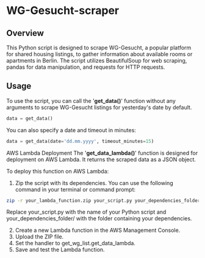 # WG-Gesucht-scraper

## Overview
This Python script is designed to scrape WG-Gesucht, a popular platform for shared housing listings, to gather information about available rooms or apartments in Berlin. The script utilizes BeautifulSoup for web scraping, pandas for data manipulation, and requests for HTTP requests.

## Usage
To use the script, you can call the '**get_data()**' function without any arguments to scrape WG-Gesucht listings for yesterday's date by default.
```python
data = get_data()
```

You can also specify a date and timeout in minutes:
```python
data = get_data(date='dd.mm.yyyy', timeout_minutes=15)
```

AWS Lambda Deployment
The '**get_data_lambda()**' function is designed for deployment on AWS Lambda. It returns the scraped data as a JSON object.

To deploy this function on AWS Lambda:

1. Zip the script with its dependencies. You can use the following command in your terminal or command prompt:
```bash
zip -r your_lambda_function.zip your_script.py your_dependencies_folder/
```
Replace your_script.py with the name of your Python script and your_dependencies_folder/ with the folder containing your dependencies.

2. Create a new Lambda function in the AWS Management Console.
3. Upload the ZIP file.
4. Set the handler to get_wg_list.get_data_lambda.
5. Save and test the Lambda function.
